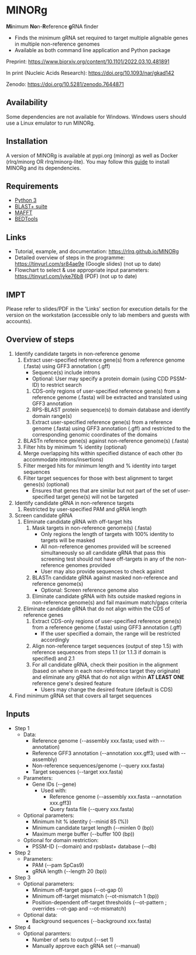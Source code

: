 # MINORg
**Mi**nimum **No**n-**R**eference **g**RNA finder
- Finds the minimum gRNA set required to target multiple alignable genes in multiple non-reference genomes
- Available as both command line application and Python package

Preprint: https://www.biorxiv.org/content/10.1101/2022.03.10.481891

In print (Nucleic Acids Research): https://doi.org/10.1093/nar/gkad142

Zenodo: https://doi.org/10.5281/zenodo.7644871

## Availability
Some dependencies are not available for Windows. Windows users should use a Linux emulator to run MINORg.

## Installation
A version of MINORg is available at pypi.org (minorg) as well as Docker (rlrq/minorg OR rlrq/minorg-lite). You may follow this [guide](https://rlrq.github.io/MINORg/build/html/installation.html) to install MINORg and its dependencies.

## Requirements
- [Python 3](https://www.python.org/)
- [BLAST+ suite](https://www.ncbi.nlm.nih.gov/books/NBK279690/)
- [MAFFT](https://mafft.cbrc.jp/alignment/software/)
- [BEDTools](https://bedtools.readthedocs.io/en/latest/index.html)

## Links
- Tutorial, example, and documentation: https://rlrq.github.io/MINORg
- Detailed overview of steps in the programme: https://tinyurl.com/sr84ae9e (Google slides) (not up to date)
- Flowchart to select & use appropriate input parameters: https://tinyurl.com/jyke76b8 (PDF) (not up to date)

## IMPT
Please refer to slides/PDF in the 'Links' section for execution details for the version on the workstation (accessible only to lab members and guests with accounts).

## Overview of steps
1. Identify candidate targets in non-reference genome
   1. Extract user-specified reference gene(s) from a reference genome (.fasta) using GFF3 annotation (.gff)
      - Sequence(s) include introns
      - Optional: User may specify a protein domain (using CDD PSSM-ID) to restrict search
      1. CDS-only regions of user-specified reference gene(s) from a reference genome (.fasta) will be extracted and translated using GFF3 annotation
      2. RPS-BLAST protein sequence(s) to domain database and identify domain range(s)
      3. Extract user-specified reference gene(s) from a reference genome (.fasta) using GFF3 annotation (.gff) and restricted to the corresponding genomic coordinates of the domains
   2. BLASTn reference gene(s) against non-reference genome(s) (.fasta)
   3. Filter hits by minimum % identity (optional)
   4. Merge overlapping hits within specified distance of each other (to accommodate introns/insertions)
   5. Filter merged hits for minimum length and % identity into target sequences
   6. Filter target sequences for those with best alignment to target genes(s) (optional)
      - Ensures that genes that are similar but not part of the set of user-specified target gene(s) will not be targeted
2. Identify candidate gRNA in non-reference targets
   1. Restricted by user-specified PAM and gRNA length
3. Screen candidate gRNA
   1. Eliminate candidate gRNA with off-target hits
      1. Mask targets in non-reference genome(s) (.fasta)
         - Only regions the length of targets with 100% identity to targets will be masked
         - All non-reference genomes provided will be screened simultaneously so all candidate gRNA that pass this screening test should not have off-targets in any of the non-reference genomes provided
         - User may also provide sequences to check against
      2. BLASTn candidate gRNA against masked non-reference and reference genome(s)
         - Optional: Screen reference genome also
      3. Eliminate candidate gRNA with hits outside masked regions in non-reference genome(s) and fail maximum match/gaps criteria
   2. Eliminate candidate gRNA that do not align within the CDS of reference genes
      1. Extract CDS-only regions of user-specified reference gene(s) from a reference genome (.fasta) using GFF3 annotation (.gff)
         - If the user specified a domain, the range will be restricted accordingly
      2. Align non-reference target sequences (output of step 1.5) with reference sequences from steps 1.1 (or 1.1.3 if domain is specified) and 2.1
      3. For all candidate gRNA, check their position in the alignment (based on where in each non-reference target they originate) and eliminate any gRNA that do not align within **AT LEAST ONE** reference gene's desired feature
         - Users may change the desired feature (default is CDS)
4. Find minimum gRNA set that covers all target sequences

## Inputs
- Step 1
   - Data:
      - Reference genome (--assembly xxx.fasta; used with --annotation)
      - Reference GFF3 annotation (--annotation xxx.gff3; used with --assembly)
      - Non-reference sequences/genome (--query xxx.fasta)
      - Target sequences (--target xxx.fasta)
   - Parameters:
      - Gene IDs (--gene)
         - Used with:
            - Reference genome (--assembly xxx.fasta --annotation xxx.gff3)
            - Query fasta file (--query xxx.fasta)
   - Optional parameters:
      - Minimum hit % identity (--minid 85 (%))
      - Minimum candidate target length (--minlen 0 (bp))
      - Maximum merge buffer (--buffer 100 (bp))
   - Optional for domain restriction:
      - PSSM-ID (--domain) and rpsblast+ database (--db)
- Step 2
   - Parameters:
      - PAM (--pam SpCas9)
      - gRNA length (--length 20 (bp))
- Step 3
   - Optional parameters:
      - Minimum off-target gaps (--ot-gap 0)
      - Minimum off-target mismatch (--ot-mismatch 1 (bp))
      - Position-dependent off-target thresholds (--ot-pattern <pattern>; overrides --ot-gap and --ot-mismatch)
   - Optional data:
      - Background sequences (--background xxx.fasta)
- Step 4
   - Optional paramters:
      - Number of sets to output (--set 1)
      - Manually approve each gRNA set (--manual)
